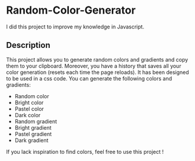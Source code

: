 
# Random-Color-Generator

I did this project to improve my knowledge in Javascript.

## Description

This project allows you to generate random colors and gradients and copy them to your clipboard.
Moreover, you have a history that saves all your color generation (resets each time the page reloads).
It has been designed to be used in a css code.
You can generate the following colors and gradients:

  - Random color
  - Bright color
  - Pastel color
  - Dark color
  - Random gradient
  - Bright gradient
  - Pastel gradient
  - Dark gradient
 
 If you lack inspiration to find colors, feel free to use this project !
  

